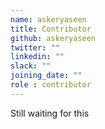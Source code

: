 ```yaml
---
name: askeryaseen
title: Contributor
github: askeryaseen
twitter: ""
linkedin: ""
slack: ""
joining_date: ""
role : contributor
---
```


Still waiting for this
